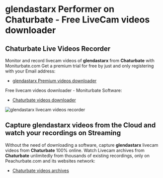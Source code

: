 # glendastarx Performer on Chaturbate - Free LiveCam videos downloader

## Chaturbate Live Videos Recorder

Monitor and record livecam videos of **glendastarx** from **Chaturbate** with Moniturbate.com
Get a premium trial for free by just and only registering with your Email address:
* [glendastarx Premium videos downloader](https://moniturbate.com/request-demo-licence-key.html)

Free livecam videos downloader - Moniturbate Software:
* [Chaturbate videos downloader](https://moniturbate.com/moniturbate-download-software.html)

![glendastarx livecam videos recorder](https://peachurnet.com/templates/moniturbate-software.png)


## Capture glendastarx videos from the Cloud and watch your recordings on Streaming

Without the need of downloading a software, capture **glendastarx** livecam videos from **Chaturbate** 100% online.
Watch Livecam archives from **Chaturbate** unlimitedly from thousands of existing recordings, only on Peachurbate.com and its websites network:
* [Chaturbate videos archives](https://peachurnet.com/)